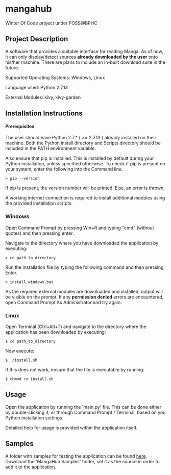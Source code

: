# mangahub
Winter Of Code project under FOSS@BPHC

## Project Description
A software that provides a suitable interface for reading Manga. As of now, it can only display/detect sources **already downloaded by the user** onto his/her machine. There are plans to include an in-built download suite in the future.

Supported Operating Systems: Windows, Linux

Language used: Python 2.7.13

External Modules: kivy, kivy-garden
## Installation Instructions
#### Prerequisites
The user should have Python 2.7.* ( >= 2.7.13 ) already installed on their machine. Both the Python install directory and Scripts directory should be included in the PATH environment variable.

Also ensure that pip is installed. This is installed by default during your Python installation, unless specified otherwise. To check if pip is present on your system, enter the following into the Command line.
```
> pip --version
```
If pip is present, the version number will be printed. Else, an error is thrown.

A working internet connection is required to install additional modules using the provided installation scripts.
### Windows
 Open Command Prompt by pressing Win+R and typing "cmd" (without quotes) and then pressing enter.

 Navigate to the directory where you have downloaded the application by executing:
```
> cd path_to_directory
```
Run the installation file by typing the following command and then pressing Enter.
```
> install_windows.bat
```
As the required external modules are downloaded and installed, output will be visible on the prompt. If any **permission denied** errors are encountered, open Command Prompt As Administrator and try again.

### Linux
Open Terminal (Ctrl+Alt+T) and navigate to the directory where the application has been downloaded by executing:
```
$ cd path_to_directory
```
Now execute:
```
$ ./install.sh
```
If this does not work, ensure that the file is executable by running:
```
$ chmod +x install.sh
```

## Usage
Open the application by running the 'main.py' file. This can be done either by double-clicking it, or through Command Prompt / Terminal, based on you Python installation settings.

Detailed help for usage is provided within the application itself.

## Samples
A folder with samples for testing the application can be found [here](https://drive.google.com/drive/folders/0B7lmcKGeLFy2T1VRU2Y4WTJfb28?usp=sharing). Download the 'MangaHub Samples' folder, set it as the source in order to add it to the application.
